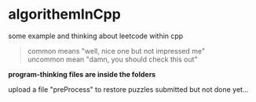 # algorithemInCpp
some example and thinking about leetcode within cpp
> common means "well, nice one but not impressed me" <br>
> uncommon mean "damn, you should check this out" <br>

**program-thinking files are inside the folders** 

upload a file "preProcess" to restore puzzles submitted but not done yet...
